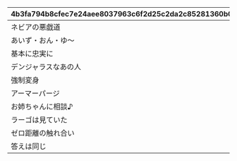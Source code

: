 |4b3fa794b8cfec7e24aee8037963c6f2d25c2da2c85281360b010db83cc065f9|3538bd1432d3b9c98d03a14e7bc3ef3de670e44dea21d883faec807240cc04b0|30bdaf989a57b66c90520383aaf136d1dcf437c361b99b24d8d387a6d8787841|80a31868b55a0a6db9a7fc1a9875a76a88c5042dfc5829e7d87018cad72c121d|8f5e0dfcd413d0c95b5d344826022621e40b91040b8a2fb5a9b55fe50784d8c2|567b358db6244f1c8afea9e8c3dfc7b7676cb3a40603d796c56cbc6b7ff20475|7ceecefb26cb04fd650fda81a3016d8c10040f1aa68cd81a165475df452c0bd8|f2824eb3817d9c8aba1cd60bf69e2fa3b5df3fc06f53f87104d116228cd65659|
| --- | --- | --- | --- | --- | --- | --- | --- |
|ネビアの悪戯道|0|91002|8|30|1015001|10150|5150061|
|あいず・おん・ゆ～|0|91002|8|30|1015001|10150|5150062|
|基本に忠実に|0|91002|8|30|1015001|10150|5150063|
|デンジャラスなあの人|0|91002|8|30|1015001|10150|5150064|
|強制変身|0|91002|8|30|1015001|10150|5150065|
|アーマーパージ|0|91002|8|30|1015001|10150|5150066|
|お姉ちゃんに相談♪|0|91002|8|30|1015001|10150|5150067|
|ラーゴは見ていた|0|91002|8|30|1015001|10150|5150068|
|ゼロ距離の触れ合い|0|91002|8|30|1015001|10150|5150069|
|答えは同じ|0|91002|8|30|1015001|10150|5150070|